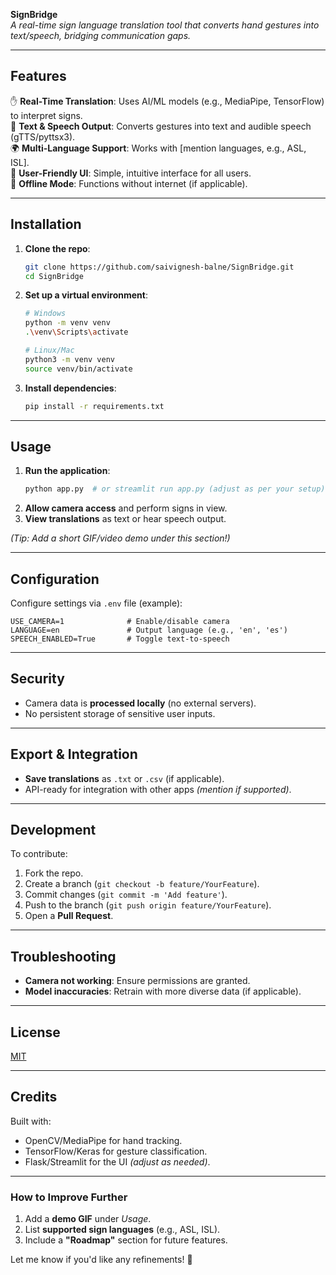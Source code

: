 **SignBridge**  
*A real-time sign language translation tool that converts hand gestures into text/speech, bridging communication gaps.*  

---

## **Features**  
✋ **Real-Time Translation**: Uses AI/ML models (e.g., MediaPipe, TensorFlow) to interpret signs.  
📢 **Text & Speech Output**: Converts gestures into text and audible speech (gTTS/pyttsx3).  
🌍 **Multi-Language Support**: Works with [mention languages, e.g., ASL, ISL].  
📱 **User-Friendly UI**: Simple, intuitive interface for all users.  
🔌 **Offline Mode**: Functions without internet (if applicable).  

---

## **Installation**  
1. **Clone the repo**:  
   ```bash  
   git clone https://github.com/saivignesh-balne/SignBridge.git  
   cd SignBridge  
   ```  

2. **Set up a virtual environment**:  
   ```bash  
   # Windows  
   python -m venv venv  
   .\venv\Scripts\activate  

   # Linux/Mac  
   python3 -m venv venv  
   source venv/bin/activate  
   ```  

3. **Install dependencies**:  
   ```bash  
   pip install -r requirements.txt  
   ```  

---

## **Usage**  
1. **Run the application**:  
   ```bash  
   python app.py  # or streamlit run app.py (adjust as per your setup)  
   ```  
2. **Allow camera access** and perform signs in view.  
3. **View translations** as text or hear speech output.  

*(Tip: Add a short GIF/video demo under this section!)*  

---

## **Configuration**  
Configure settings via `.env` file (example):  
```  
USE_CAMERA=1              # Enable/disable camera  
LANGUAGE=en               # Output language (e.g., 'en', 'es')  
SPEECH_ENABLED=True       # Toggle text-to-speech  
```  

---

## **Security**  
- Camera data is **processed locally** (no external servers).  
- No persistent storage of sensitive user inputs.  

---

## **Export & Integration**  
- **Save translations** as `.txt` or `.csv` (if applicable).  
- API-ready for integration with other apps *(mention if supported)*.  

---

## **Development**  
To contribute:  
1. Fork the repo.  
2. Create a branch (`git checkout -b feature/YourFeature`).  
3. Commit changes (`git commit -m 'Add feature'`).  
4. Push to the branch (`git push origin feature/YourFeature`).  
5. Open a **Pull Request**.  

---

## **Troubleshooting**  
- **Camera not working**: Ensure permissions are granted.  
- **Model inaccuracies**: Retrain with more diverse data (if applicable).  

---

## **License**  
[MIT](https://choosealicense.com/licenses/mit/)  

---

## **Credits**  
Built with:  
- OpenCV/MediaPipe for hand tracking.  
- TensorFlow/Keras for gesture classification.  
- Flask/Streamlit for the UI *(adjust as needed)*.  

---

### **How to Improve Further**  
1. Add a **demo GIF** under *Usage*.  
2. List **supported sign languages** (e.g., ASL, ISL).  
3. Include a **"Roadmap"** section for future features.  

Let me know if you'd like any refinements! 🚀
